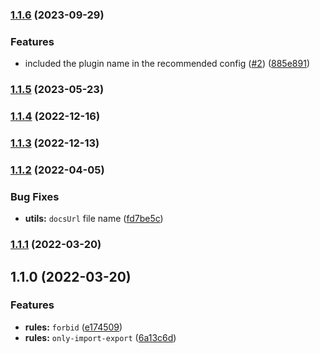### [1.1.6](https://github.com/artlaman/eslint-plugin-index/compare/v1.1.5...v1.1.6) (2023-09-29)


### Features

* included the plugin name in the recommended config ([#2](https://github.com/artlaman/eslint-plugin-index/issues/2)) ([885e891](https://github.com/artlaman/eslint-plugin-index/commit/885e891e20fd52aaad39463fadb3a2cc185059e2))

### [1.1.5](https://github.com/artlaman/eslint-plugin-index/compare/v1.1.3...v1.1.5) (2023-05-23)

### [1.1.4](https://github.com/artlaman/eslint-plugin-index/compare/v1.1.3...v1.1.4) (2022-12-16)

### [1.1.3](https://github.com/artlaman/eslint-plugin-index/compare/v1.1.2...v1.1.3) (2022-12-13)

### [1.1.2](https://github.com/artlaman/eslint-plugin-index/compare/v1.1.1...v1.1.2) (2022-04-05)


### Bug Fixes

* **utils:** `docsUrl` file name ([fd7be5c](https://github.com/artlaman/eslint-plugin-index/commit/fd7be5c4c8c0fe54d636f60c67fd3cd6e7efdd5a))

### [1.1.1](https://github.com/artlaman/eslint-plugin-index/compare/v1.1.0...v1.1.1) (2022-03-20)

## 1.1.0 (2022-03-20)

### Features

- **rules:** `forbid` ([e174509](https://github.com/artlaman/eslint-plugin-index/commit/e174509797812e96483333b92b7d4e93a475346f))
- **rules:** `only-import-export` ([6a13c6d](https://github.com/artlaman/eslint-plugin-index/commit/6a13c6d8d28ad0d0472157fae8841d8bb038edfd))
